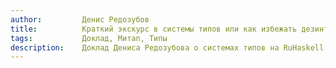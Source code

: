 ```yaml
---
author:         Денис Редозубов
title:          Краткий экскурс в системы типов или как избежать дезинтеграции.
tags:           Доклад, Митап, Типы
description:    Доклад Дениса Редозубова о системах типов на RuHaskell.Meetup 2015 Summer.
---
```


